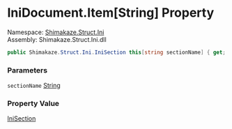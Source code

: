 # IniDocument.Item[String] Property
Namespace: [Shimakaze.Struct.Ini](Shimakaze.Struct.Ini/Shimakaze.Struct.Ini.md)  
Assembly: Shimakaze.Struct.Ini.dll  

```csharp
public Shimakaze.Struct.Ini.IniSection this[string sectionName] { get; }
```

### Parameters
`sectionName` [String](//docs.microsoft.com/zh-cn/dotnet/api/system.string)

### Property Value
[IniSection](Shimakaze.Struct.Ini/IniSection/IniSection.md)
